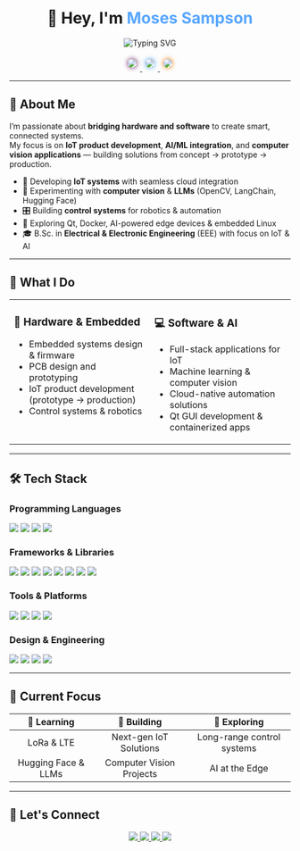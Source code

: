 <h1 align="center">👋 Hey, I'm <span style="color:#58A6FF;">Moses Sampson</span></h1>

<p align="center">
  <img src="https://readme-typing-svg.herokuapp.com?font=Fira+Code&size=22&duration=3000&pause=1000&color=58A6FF&center=true&vCenter=true&width=600&lines=Embedded+Software+Engineer;IoT+Systems+Developer;AI+%26+Computer+Vision+Enthusiast;Full-Stack+Solution+Architect" alt="Typing SVG" />
</p>

<div align="center">

<a href="#">
  <img src="https://img.shields.io/badge/💡%20Innovation%20Driven-00d4aa?style=for-the-badge&labelColor=1a1a1a&logoColor=white" 
       style="border-radius: 12px; box-shadow: 0px 0px 8px #701462; margin: 6px; transform: scale(1); transition: transform 0.2s;" 
       onmouseover="this.style.transform='scale(1.1)'" 
       onmouseout="this.style.transform='scale(1)'" />
</a>

<a href="#">
  <img src="https://img.shields.io/badge/🚀%20Always%20Learning-58a6ff?style=for-the-badge&labelColor=1a1a1a" 
       style="border-radius: 12px; box-shadow: 0px 0px 8px #58a6ff; margin: 6px; transform: scale(1); transition: transform 0.2s;" 
       onmouseover="this.style.transform='scale(1.1)'" 
       onmouseout="this.style.transform='scale(1)'" />
</a>

<a href="#">
  <img src="https://img.shields.io/badge/🔧%20Problem%20Solver-ff7b00?style=for-the-badge&labelColor=1a1a1a" 
       style="border-radius: 12px; box-shadow: 0px 0px 8px #ff7b00; margin: 6px; transform: scale(1); transition: transform 0.2s;" 
       onmouseover="this.style.transform='scale(1.1)'" 
       onmouseout="this.style.transform='scale(1)'" />
</a>

</div>

---

## 🧠 About Me  

I’m passionate about **bridging hardware and software** to create smart, connected systems.  
My focus is on **IoT product development**, **AI/ML integration**, and **computer vision applications** — building solutions from concept → prototype → production.  

- 🤖 Developing **IoT systems** with seamless cloud integration  
- 🧠 Experimenting with **computer vision** & **LLMs** (OpenCV, LangChain, Hugging Face)  
- 🎛️ Building **control systems** for robotics & automation  
- 🧪 Exploring Qt, Docker, AI-powered edge devices & embedded Linux  
- 🎓 B.Sc. in **Electrical & Electronic Engineering** (EEE) with focus on IoT & AI  

---

## 🚀 What I Do  

<table>
<tr>
<td width="50%" valign="top">

### 🔧 Hardware & Embedded  
- Embedded systems design & firmware  
- PCB design and prototyping  
- IoT product development (prototype → production)  
- Control systems & robotics  

</td>
<td width="50%" valign="top">

### 💻 Software & AI  
- Full-stack applications for IoT  
- Machine learning & computer vision  
- Cloud-native automation solutions  
- Qt GUI development & containerized apps  

</td>
</tr>
</table>

---

## 🛠️ Tech Stack  

### **Programming Languages**  
<p align="left">
  <img src="https://img.shields.io/badge/Python-3776AB?style=for-the-badge&logo=python&logoColor=white" />
  <img src="https://img.shields.io/badge/C-00599C?style=for-the-badge&logo=c&logoColor=white" />
  <img src="https://img.shields.io/badge/C++-00599C?style=for-the-badge&logo=cplusplus&logoColor=white" />
  <img src="https://img.shields.io/badge/PostgreSQL-316192?style=for-the-badge&logo=postgresql&logoColor=white" />
</p>

### **Frameworks & Libraries**  
<p align="left">
  <img src="https://img.shields.io/badge/Arduino-00979D?style=for-the-badge&logo=arduino&logoColor=white" />
  <img src="https://img.shields.io/badge/ESP--IDF-E7352C?style=for-the-badge&logo=espressif&logoColor=white" />
  <img src="https://img.shields.io/badge/Qt-41CD52?style=for-the-badge&logo=qt&logoColor=white" />
  <img src="https://img.shields.io/badge/OpenCV-27338e?style=for-the-badge&logo=OpenCV&logoColor=white" />
  <img src="https://img.shields.io/badge/HuggingFace-FFD21E?style=for-the-badge&logoColor=black" />
  <img src="https://img.shields.io/badge/LangChain-3a7114?style=for-the-badge&logoColor=white" />
  <img src="https://img.shields.io/badge/Django-092E20?style=for-the-badge&logo=django&logoColor=white" />
  <img src="https://img.shields.io/badge/ROS-22314E?style=for-the-badge&logo=ros&logoColor=white" />
</p>

### **Tools & Platforms**  
<p align="left">
  <img src="https://img.shields.io/badge/Docker-2CA5E0?style=for-the-badge&logo=docker&logoColor=white" />
  <img src="https://img.shields.io/badge/Linux-FCC624?style=for-the-badge&logo=linux&logoColor=black" />
  <img src="https://img.shields.io/badge/Ubuntu-E95420?style=for-the-badge&logo=ubuntu&logoColor=white" />
  <img src="https://img.shields.io/badge/Git-F05032?style=for-the-badge&logo=git&logoColor=white" />
</p>

### **Design & Engineering**  
<p align="left">
  <img src="https://img.shields.io/badge/Altium_Designer-A5915F?style=for-the-badge&logo=altium-designer&logoColor=white" />
  <img src="https://img.shields.io/badge/EasyEDA-0066CC?style=for-the-badge" />
  <img src="https://img.shields.io/badge/MATLAB-de7521?style=for-the-badge&logo=mathworks&logoColor=white" />
  <img src="https://img.shields.io/badge/Overleaf-47A141?style=for-the-badge&logo=Overleaf&logoColor=white" />
</p>

---

## 🌱 Current Focus  

| 🎯 **Learning** | 🚧 **Building** | 🔬 **Exploring** |
|:---------------:|:---------------:|:---------------:|
| LoRa & LTE | Next-gen IoT Solutions | Long-range control systems |
| Hugging Face & LLMs | Computer Vision Projects | AI at the Edge |

---

## 🤝 Let's Connect  

<p align="center">
  <a href="https://www.linkedin.com/in/moses-sampson-1362a61a1/" target="_blank">
    <img src="https://img.shields.io/badge/LinkedIn-0077B5?style=for-the-badge&logo=linkedin&logoColor=white" />
  </a>
  <a href="mailto:mosessampson16@gmail.com">
    <img src="https://img.shields.io/badge/Email-D14836?style=for-the-badge&logo=gmail&logoColor=white" />
  </a>
  <a href="https://robertem14.github.io/personal-site/" target="_blank">
    <img src="https://img.shields.io/badge/Portfolio-000000?style=for-the-badge&logo=About.me&logoColor=white" />
  </a>
  <a href="https://github.com/Mozetoo" target="_blank">
    <img src="https://img.shields.io/badge/GitHub-100000?style=for-the-badge&logo=github&logoColor=white" />
  </a>
</p>
